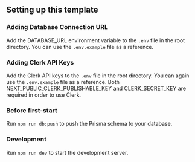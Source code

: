 ## Setting up this template

### Adding Database Connection URL

Add the DATABASE_URL environment variable to the `.env` file in the root directory. You can use the `.env.example` file as a reference.

### Adding Clerk API Keys

Add the Clerk API keys to the `.env` file in the root directory. You can again use the `.env.example` file as a reference.
Both NEXT_PUBLIC_CLERK_PUBLISHABLE_KEY and CLERK_SECRET_KEY are required in order to use Clerk.

### Before first-start

Run `npm run db:push` to push the Prisma schema to your database.

### Development

Run `npm run dev` to start the development server.
